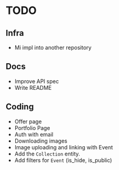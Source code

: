 # TODO

## Infra
- Mi impl into another repository

## Docs
- Improve API spec
- Write README

## Coding
- Offer page
- Portfolio Page
- Auth with email
- Downloading images
- Image uploading and linking with Event
- Add the `Collection` entity.
- Add filters for `Event` (is_hide, is_public)
